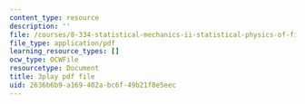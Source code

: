 ```yaml
---
content_type: resource
description: ''
file: /courses/8-334-statistical-mechanics-ii-statistical-physics-of-fields-spring-2014/2636b6b9a169402abc6f49b21f8e5eec_2MaQKFHqYBw.pdf
file_type: application/pdf
learning_resource_types: []
ocw_type: OCWFile
resourcetype: Document
title: 3play pdf file
uid: 2636b6b9-a169-402a-bc6f-49b21f8e5eec
---
```


